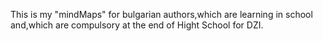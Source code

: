 This  is my "mindMaps" for bulgarian authors,which are learning in school and,which are compulsory at the end of Hight School for DZI.

 
                   